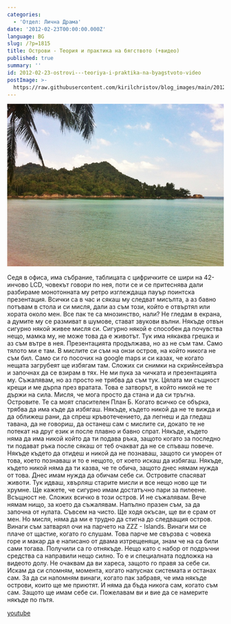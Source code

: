 ```yaml
---
categories:
  - 'Отдел: Лична Драма'
date: '2012-02-23T00:00:00.000Z'
language: BG
slug: /?p=1815
title: Острови - Теория и практика на бягството (+видео)
published: true
summary: ''
id: 2012-02-23-ostrovi---teoriya-i-praktika-na-byagstvoto-video
postImage: >-
  https://raw.githubusercontent.com/kirilchristov/blog_images/main/2012/02/IMG_0669.jpg
---
```


![](https://raw.githubusercontent.com/kirilchristov/blog_images/main/2012/02/IMG_0669.jpg)

 Седя в офиса, има събрание, таблицата с цифричките се шири на 42-инчово LCD, човекът говори по нея, поти се и се притеснява дали разбираме монотонната му ретро изглеждаща пауър поинтска презентация. Всички са в час и сякаш му следват мисълта, а аз бавно потъвам в стола и си мисля, дали аз съм този, който е отвъртял или хората около мен. Все пак те са мнозинство, нали? Не гледам в екрана, а думите му се размиват в шумове, стават звукови вълни. Някъде отвън сигурно някой живее мисля си. Сигурно някой е способен да почувства нещо, мамка му, не може това да е животът. Тук има някаква грешка и аз съм вътре в нея. Презентацията продължава, но аз не съм там. Само тялото ми е там. В мислите си съм на онзи остров, на който никога не съм бил. Само си го посочих на google maps и си казах, че когато нещата загрубеят ще избягам там. Сложих си снимки на скрийнсейвъра и започнах да се взирам в тях. Не ми пука за чичката и презентацията му. Съжалявам, но аз просто не трябва да съм тук. Цялата ми същност крещи и ме дърпа през вратата. Това е затворът, в който никой не те държи на сила. Мисля, че мога просто да стана и да си тръгна. Островите. Те са моят спасителен План Б. Когато всичко се обърка, трябва да има къде да избягаш. Някъде, където никой да не те вижда и да оближеш рани, да спреш кръвотечението, да легнеш и да гледаш тавана, да не говориш, да останеш сам с мислите си, докато те не потекат на друг език и после плавно и бавно спрат. Някъде, където няма да има никой който да ти подава ръка, защото когато за последно ти подават ръка после сякаш от теб очакват да не се спъваш повече. Някъде където да отидеш и никой да не познаваш, защото си уморен от това, което познаваш и то е нещото, от което искаш да избягаш. Някъде, където никой няма да ти казва, че те обича, защото днес нямам нужда от това. Днес имам нужда да обичам себе си. Островите спасяват животи. Тук идваш, хвърляш старите мисли и все нещо ново ще ти хрумне. Ще кажете, че сигурно имам достатъчно пари за пилеене. Всъщност не. Сложих всичко в този остров. И не съжалявам. Вече нямам нищо, за което да съжалявам. Напълно празен съм, за да започна от нулата. Съвсем на чисто. Ще ходя окъсан, ще ви е срам от мен. Но мисля, няма да ми е трудно да стигна до следващия остров. Винаги съм затварял очи на парчето на ZZZ - Islands. Винаги ми се плаче от щастие, когато го слушам. Това парче ме свързва с човека горе и макар да е написано от двама изтрещеняци, знам че на са били сами тогава. Получили са го отнякъде. Нещо като с набор от подръчни средства са направили нещо силно. То е и специалната подложка на видеото долу. Не очаквам да ви хареса, защото го правя за себе си. Искам да си спомням, момента, когато напуснах системата и останах сам. За да си напомням винаги, когато пак забравя, че има някъде острови, които ще ме приютят. И няма да бъда никога сам, когато съм сам. Защото ще имам себе си. Пожелавам ви и вие да се намерите някъде по пътя.

[youtube](https://www.youtube.com/watch?v=ELBvQlcA8RU)
